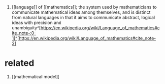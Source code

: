 1. [[language]] of [[mathematics]]; the system used by mathematicians to communicate mathematical ideas among themselves, and is distinct from natural languages in that it aims to communicate abstract, logical ideas with precision and unambiguity^[https://en.wikipedia.org/wiki/Language_of_mathematics#cite_note-:0-1]^[https://en.wikipedia.org/wiki/Language_of_mathematics#cite_note-2]

# related
1. [[mathematical model]]